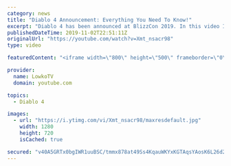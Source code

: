 ```yaml
---
category: news
title: "Diablo 4 Announcement: Everything You Need To Know!"
excerpt: "Diablo 4 has been announced at BlizzCon 2019. In this video I go over everything you need to know about this upcoming Blizzard Entertainment game."
publishedDateTime: 2019-11-02T22:51:11Z
originalUrl: "https://youtube.com/watch?v=Xmt_nsacr98"
type: video

featuredContent: "<iframe width=\"800\" height=\"500\" frameborder=\"0\" src=\"https://www.youtube.com/embed/Xmt_nsacr98\" allow=\"accelerometer; autoplay; encrypted-media; gyroscope; picture-in-picture\" allowfullscreen></iframe>"

provider:
  name: LowkoTV
  domain: youtube.com

topics:
  - Diablo 4

images:
  - url: "https://i.ytimg.com/vi/Xmt_nsacr98/maxresdefault.jpg"
    width: 1280
    height: 720
    isCached: true

secured: "v40A5GRTx0bgIWR1uuBSC/tmmx878at49Ss4KqauWKYxKGTAqsYAosK6L26d2MJGo0ZmebbvTb9ptiJhvpIEKaQPS0B6b3t3sNlepwQx0n7a4GH5C3v4xBqySIPiVMVQB1ySMYsLsXRyR0ariCi+3B2EnfEiCHmXRCbMMfEG82gapfaGpQyTt4cAmVRdM8nnNdMt7AwSeSqe3fIh5V2zolhJ7b6EWHBafZEhwrqIh4TZ5+I9xaUYqHNQRjYUWb9lQWnMsdpRSHpp0x3UFtxKgdyC96SkScqbHvqF2xGETSpPdk9N1/ViG1DN6t+8WuImAjjMd1jJhyHGZJE4+z5AKKOGx5Ni0vS/p33ouo9w8CnKREhy5ZpjrG6vwz320RlKbRp1qtw8la1E9Svoj7m4Mv0T5oew0ViqpdKcv/1P2su8qJhPkmVLU7aKo1T/1nlV;90f0bfliAR+4YVzHZjbd6g=="
---
```


